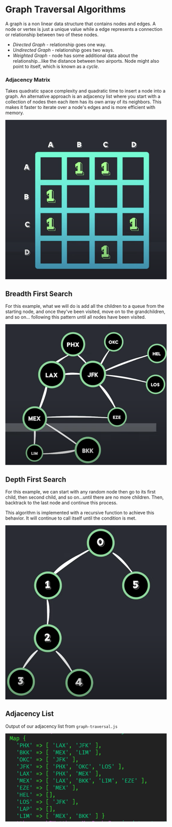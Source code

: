# Graph Traversal Algorithms
A graph is a non linear data structure that contains nodes and edges. A node or vertex is just a unique value while a edge represents a connection or relationship between two of these nodes.

* *Directed Graph* - relationship goes one way.
* *Undirected Graph* - relationship goes two ways.
* *Weighted Graph* - node has some additional data about the relationship...like the distance between two airports. Node might also point to itself, which is known as a *cycle*.

### Adjacency Matrix
Takes quadratic space complexity and quadratic time to insert a node into a graph.
An alternative approach is an adjacency list where you start with a collection of nodes then each item has its own array of its neighbors. This makes it faster to iterate over a node's edges and is more efficient with memory.


![Keahua Landscape](./public/Matrix.png)

## Breadth First Search
For this example, what we will do is add all the children to a queue from the starting node, and once they've been visited, move on to the grandchildren, and so on... following this pattern until all nodes have been visited.

![Keahua Landscape](./public/BreathFirstSearch.png)


## Depth First Search
For this example, we can start with any random node then go to its first child, then second child, and so on...until there are no more children. Then, backtrack to the last node and continue this process.

This algorithm is implemented with a recursive function to achieve this behavior. It will continue to call itself until the condition is met.

![Keahua Landscape](./public/DepthFirstSearch.png)

## Adjacency List

Output of our adjacency list from `graph-traversal.js`

![Keahua Landscape](./public/OutputOfBFS.png)
